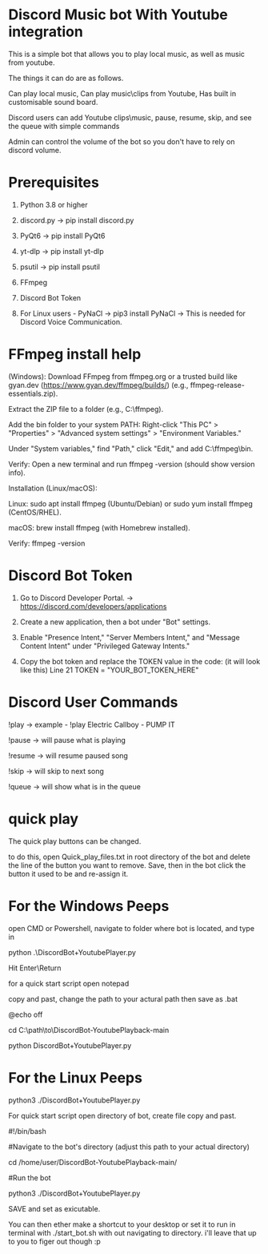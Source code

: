 # Discord Music bot With Youtube integration
This is a simple bot that allows you to play local music, as well as music from youtube.

The things it can do are as follows.

Can play local music, Can play music\clips from Youtube, Has built in customisable sound board.

Discord users can add Youtube clips\music, pause, resume, skip, and see the queue with simple commands  

Admin can control the volume of the bot so you don't have to rely on discord volume. 


# Prerequisites   

1. Python 3.8 or higher

2. discord.py 		-> pip install discord.py

3. PyQt6 		-> pip install PyQt6

4. yt-dlp		-> pip install yt-dlp

5. psutil		-> pip install psutil

6. FFmpeg 		

7. Discord Bot Token

8. For Linux users - PyNaCl  -> pip3 install PyNaCl    -> This is needed for Discord Voice Communication. 

# FFmpeg install help 
(Windows): Download FFmpeg from ffmpeg.org or a trusted build like gyan.dev (https://www.gyan.dev/ffmpeg/builds/) 
(e.g., ffmpeg-release-essentials.zip).

Extract the ZIP file to a folder (e.g., C:\ffmpeg).

Add the bin folder to your system PATH:
Right-click "This PC" > "Properties" > "Advanced system settings" > "Environment Variables."

Under "System variables," find "Path," click "Edit," and add C:\ffmpeg\bin.

Verify: Open a new terminal and run ffmpeg -version (should show version info).


Installation (Linux/macOS):

Linux: sudo apt install ffmpeg (Ubuntu/Debian) or sudo yum install ffmpeg (CentOS/RHEL).


macOS: brew install ffmpeg (with Homebrew installed).

Verify: ffmpeg -version


# Discord Bot Token 

1. Go to Discord Developer Portal. -> https://discord.com/developers/applications

2. Create a new application, then a bot under "Bot" settings.

3. Enable "Presence Intent," "Server Members Intent," and "Message Content Intent" under "Privileged Gateway Intents."

4. Copy the bot token and replace the TOKEN value in the code: (it will look like this) Line 21 TOKEN = "YOUR_BOT_TOKEN_HERE"


# Discord User Commands 

!play		-> example - !play Electric Callboy - PUMP IT 

!pause		-> will pause what is playing

!resume		-> will resume paused song

!skip     -> will skip to next song

!queue     -> will show what is in the queue

# quick play 

The quick play buttons can be changed. 

to do this, open Quick_play_files.txt in root directory of the bot and delete the line of the button you want to remove. Save, then in the bot click the button it used to be and re-assign it. 

# For the Windows Peeps

open CMD or Powershell, navigate to folder where bot is located, and type in 

python .\DiscordBot+YoutubePlayer.py 

Hit Enter\Return


for a quick start script open notepad 

copy and past, change the path to your actural path then save as .bat

@echo off

cd C:\path\to\DiscordBot-YoutubePlayback-main

python DiscordBot+YoutubePlayer.py



# For the Linux Peeps 

python3 ./DiscordBot+YoutubePlayer.py


For quick start script  open directory of bot, create file copy and past. 

#!/bin/bash

#Navigate to the bot's directory (adjust this path to your actual directory)

cd /home/user/DiscordBot-YoutubePlayback-main/

#Run the bot

python3 ./DiscordBot+YoutubePlayer.py


SAVE and set as exicutable. 

You can then ether make a shortcut to your desktop or set it to run in terminal with ./start_bot.sh with out navigating to directory. i'll leave that up to you to figer out though :p 

